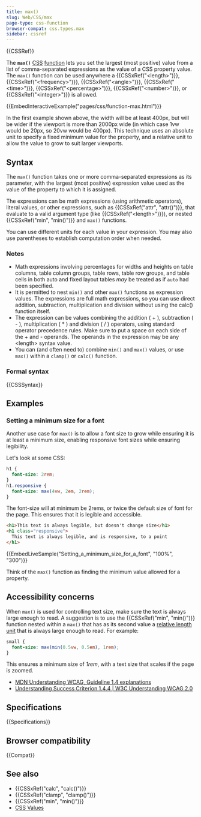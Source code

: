 ```yaml
---
title: max()
slug: Web/CSS/max
page-type: css-function
browser-compat: css.types.max
sidebar: cssref
---
```


{{CSSRef}}

The **`max()`** [CSS](/en-US/docs/Web/CSS) [function](/en-US/docs/Web/CSS/CSS_Functions) lets you set the largest (most positive) value from a list of comma-separated expressions as the value of a CSS property value. The `max()` function can be used anywhere a {{CSSxRef("&lt;length&gt;")}}, {{CSSxRef("&lt;frequency&gt;")}}, {{CSSxRef("&lt;angle&gt;")}}, {{CSSxRef("&lt;time&gt;")}}, {{CSSxRef("&lt;percentage&gt;")}}, {{CSSxRef("&lt;number&gt;")}}, or {{CSSxRef("&lt;integer&gt;")}} is allowed.

{{EmbedInteractiveExample("pages/css/function-max.html")}}

In the first example shown above, the width will be at least 400px, but will be wider if the viewport is more than 2000px wide (in which case 1vw would be 20px, so 20vw would be 400px). This technique uses an absolute unit to specify a fixed minimum value for the property, and a relative unit to allow the value to grow to suit larger viewports.

## Syntax

The `max()` function takes one or more comma-separated expressions as its parameter, with the largest (most positive) expression value used as the value of the property to which it is assigned.

The expressions can be math expressions (using arithmetic operators), literal values, or other expressions, such as {{CSSxRef("attr", "attr()")}}, that evaluate to a valid argument type (like {{CSSxRef("&lt;length&gt;")}}), or nested {{CSSxRef("min", "min()")}} and `max()` functions.

You can use different units for each value in your expression. You may also use parentheses to establish computation order when needed.

### Notes

- Math expressions involving percentages for widths and heights on table columns, table column groups, table rows, table row groups, and table cells in both auto and fixed layout tables _may_ be treated as if `auto` had been specified.
- It is permitted to nest `min()` and other `max()` functions as expression values. The expressions are full math expressions, so you can use direct addition, subtraction, multiplication and division without using the calc() function itself.
- The expression can be values combining the addition ( + ), subtraction ( - ), multiplication ( \* ) and division ( / ) operators, using standard operator precedence rules. Make sure to put a space on each side of the + and - operands. The operands in the expression may be any \<length> syntax value.
- You can (and often need to) combine `min()` and `max()` values, or use `max()` within a `clamp()` or `calc()` function.

### Formal syntax

{{CSSSyntax}}

## Examples

### Setting a minimum size for a font

Another use case for `max()` is to allow a font size to grow while ensuring it is at least a minimum size, enabling responsive font sizes while ensuring legibility.

Let's look at some CSS:

```css
h1 {
  font-size: 2rem;
}
h1.responsive {
  font-size: max(4vw, 2em, 2rem);
}
```

The font-size will at minimum be 2rems, or twice the default size of font for the page. This ensures that it is legible and accessible.

```html
<h1>This text is always legible, but doesn't change size</h1>
<h1 class="responsive">
  This text is always legible, and is responsive, to a point
</h1>
```

{{EmbedLiveSample("Setting_a_minimum_size_for_a_font", "100%", "300")}}

Think of the `max()` function as finding the minimum value allowed for a property.

## Accessibility concerns

When `max()` is used for controlling text size, make sure the text is always large enough to read. A suggestion is to use the {{CSSxRef("min", "min()")}} function nested within a `max()` that has as its second value a [relative length unit](/en-US/docs/Web/CSS/length#relative_length_units) that is always large enough to read. For example:

```css
small {
  font-size: max(min(0.5vw, 0.5em), 1rem);
}
```

This ensures a minimum size of _1rem_, with a text size that scales if the page is zoomed.

- [MDN Understanding WCAG, Guideline 1.4 explanations](/en-US/docs/Web/Accessibility/Understanding_WCAG/Perceivable#guideline_1.4_make_it_easier_for_users_to_see_and_hear_content_including_separating_foreground_from_background)
- [Understanding Success Criterion 1.4.4 | W3C Understanding WCAG 2.0](https://www.w3.org/TR/UNDERSTANDING-WCAG20/visual-audio-contrast-scale.html)

## Specifications

{{Specifications}}

## Browser compatibility

{{Compat}}

## See also

- {{CSSxRef("calc", "calc()")}}
- {{CSSxRef("clamp", "clamp()")}}
- {{CSSxRef("min", "min()")}}
- [CSS Values](/en-US/docs/Learn/CSS/Building_blocks/Values_and_units)
